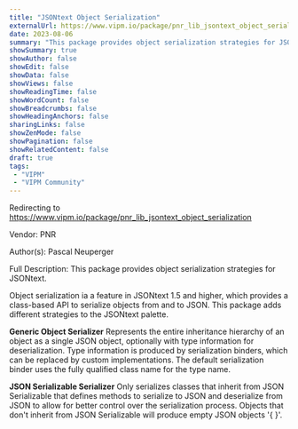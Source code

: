 ```yaml
---
title: "JSONtext Object Serialization"
externalUrl: https://www.vipm.io/package/pnr_lib_jsontext_object_serialization
date: 2023-08-06
summary: "This package provides object serialization strategies for JSONtext."
showSummary: true
showAuthor: false
showEdit: false
showData: false
showViews: false
showReadingTime: false
showWordCount: false
showBreadcrumbs: false
showHeadingAnchors: false
sharingLinks: false
showZenMode: false
showPagination: false
showRelatedContent: false
draft: true
tags:
 - "VIPM"
 - "VIPM Community"
---
```


Redirecting to https://www.vipm.io/package/pnr_lib_jsontext_object_serialization

Vendor: PNR

Author(s): Pascal Neuperger
 
Full Description:
This package provides object serialization strategies for JSONtext.

Object serialization ia a feature in JSONtext 1.5 and higher, which provides a class-based API to serialize objects from and to JSON. This package adds different strategies to the JSONtext palette.

**Generic Object Serializer**
Represents the entire inheritance hierarchy of an object as a single JSON object, optionally with type information for deserialization. Type information is produced by serialization binders, which can be replaced by custom implementations. The default serialization binder uses the fully qualified class name for the type name.

**JSON Serializable Serializer**
Only serializes classes that inherit from JSON Serializable that defines methods to serialize to JSON and deserialize from JSON to allow for better control over the serialization process. Objects that don't inherit from JSON Serializable will produce empty JSON objects '{ }'.